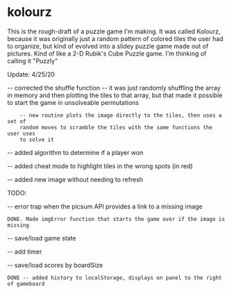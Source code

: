 # kolourz

This is the rough-draft of a puzzle game I'm making. It was called Kolourz, because it was originally just a random pattern of colored tiles the user had to organize, but kind of evolved into a slidey puzzle game made out of pictures. Kind of like a 2-D Rubik's Cube Puzzle game. I'm thinking of calling it "Puzzly"


Update: 4/25/20

  -- corrected the shuffle function 
        -- it was just randomly shuffling the array in memory and then plotting
        the tiles to that array, but that made it possible to start the game
        in unsolveable permutations

        -- new routine plots the image directly to the tiles, then uses a set of 
        random moves to scramble the tiles with the same functions the user uses
        to solve it

  -- added algorithm to determine if a player won

  -- added cheat mode to highlight tiles in the wrong spots (in red)

  -- added new image without needing to refresh

  TODO:

  -- error trap when the picsum API provides a link to a missing image

    DONE. Made imgError function that starts the game over if the image is missing

  -- save/load game state

  -- add timer

  -- save/load scores by boardSize

    DONE -- added history to localStorage, displays on panel to the right of gameboard
